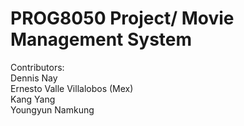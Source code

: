 # PROG8050 Project/ Movie Management System

Contributors:\
Dennis Nay\
Ernesto Valle Villalobos (Mex)\
Kang Yang\
Youngyun Namkung